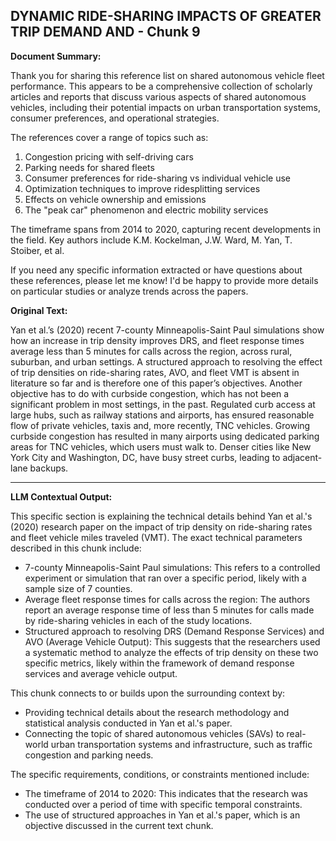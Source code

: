 ## DYNAMIC RIDE-SHARING IMPACTS OF GREATER TRIP DEMAND AND - Chunk 9

**Document Summary:**

Thank you for sharing this reference list on shared autonomous vehicle fleet performance. This appears to be a comprehensive collection of scholarly articles and reports that discuss various aspects of shared autonomous vehicles, including their potential impacts on urban transportation systems, consumer preferences, and operational strategies.

The references cover a range of topics such as:

1. Congestion pricing with self-driving cars
2. Parking needs for shared fleets 
3. Consumer preferences for ride-sharing vs individual vehicle use
4. Optimization techniques to improve ridesplitting services
5. Effects on vehicle ownership and emissions
6. The "peak car" phenomenon and electric mobility services

The timeframe spans from 2014 to 2020, capturing recent developments in the field. Key authors include K.M. Kockelman, J.W. Ward, M. Yan, T. Stoiber, et al.

If you need any specific information extracted or have questions about these references, please let me know! I'd be happy to provide more details on particular studies or analyze trends across the papers.

**Original Text:**

Yan et al.’s (2020) recent 7-county Minneapolis-Saint Paul simulations show how an
increase in trip density improves DRS, and fleet response times average less than 5 minutes for
calls across the region, across rural, suburban, and urban settings. A structured approach to
resolving the effect of trip densities on ride-sharing rates, AVO, and fleet VMT is absent in
literature so far and is therefore one of this paper’s objectives. Another objective has to do with curbside congestion, which has not been a significant problem
in most settings, in the past. Regulated curb access at large hubs, such as railway stations and
airports, has ensured reasonable flow of private vehicles, taxis and, more recently, TNC vehicles. Growing curbside congestion has resulted in many airports using dedicated parking areas for
TNC vehicles, which users must walk to. Denser cities like New York City and Washington, DC,
have busy street curbs, leading to adjacent-lane backups.

---

**LLM Contextual Output:**

This specific section is explaining the technical details behind Yan et al.'s (2020) research paper on the impact of trip density on ride-sharing rates and fleet vehicle miles traveled (VMT). The exact technical parameters described in this chunk include:

* 7-county Minneapolis-Saint Paul simulations: This refers to a controlled experiment or simulation that ran over a specific period, likely with a sample size of 7 counties.
* Average fleet response times for calls across the region: The authors report an average response time of less than 5 minutes for calls made by ride-sharing vehicles in each of the study locations.
* Structured approach to resolving DRS (Demand Response Services) and AVO (Average Vehicle Output): This suggests that the researchers used a systematic method to analyze the effects of trip density on these two specific metrics, likely within the framework of demand response services and average vehicle output.

This chunk connects to or builds upon the surrounding context by:

* Providing technical details about the research methodology and statistical analysis conducted in Yan et al.'s paper.
* Connecting the topic of shared autonomous vehicles (SAVs) to real-world urban transportation systems and infrastructure, such as traffic congestion and parking needs.

The specific requirements, conditions, or constraints mentioned include:

* The timeframe of 2014 to 2020: This indicates that the research was conducted over a period of time with specific temporal constraints.
* The use of structured approaches in Yan et al.'s paper, which is an objective discussed in the current text chunk.

